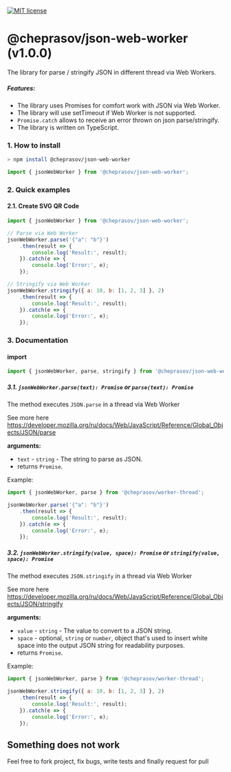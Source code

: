 [![MIT license](http://img.shields.io/badge/license-MIT-brightgreen.svg)](http://opensource.org/licenses/MIT)

@cheprasov/json-web-worker (v1.0.0)
=========

The library for parse / stringify JSON in different thread via Web Workers.

##### Features:
- The library uses Promises for comfort work with JSON via Web Worker.
- The library will use setTimeout if Web Worker is not supported.
- `Promise.catch` allows to receive an error thrown on json parse/stringify.
- The library is written on TypeScript.


### 1. How to install

```bash
> npm install @cheprasov/json-web-worker
```

```javascript
import { jsonWebWorker } from '@cheprasov/json-web-worker';
```

### 2. Quick examples

#### 2.1. Create SVG QR Code
```javascript
import { jsonWebWorker } from '@cheprasov/json-web-worker';

// Parse via Web Worker
jsonWebWorker.parse('{"a": "b"}')
    .then(result => {
        console.log('Result:', result);
    }).catch(e => {
        console.log('Error:', e);
    });

// Stringify via Web Worker
jsonWebWorker.stringify({ a: 10, b: [1, 2, 3] }, 2)
    .then(result => {
        console.log('Result:', result);
    }).catch(e => {
        console.log('Error:', e);
    });

```

### 3. Documentation

#### import

```javascript
import { jsonWebWorker, parse, stringify } from '@cheprasov/json-web-worker';
```

##### 3.1. `jsonWebWorker.parse(text): Promise` or `parse(text): Promise`

The method executes `JSON.parse` in a thread via Web Worker

See more here https://developer.mozilla.org/ru/docs/Web/JavaScript/Reference/Global_Objects/JSON/parse

**arguments:**

- `text` - `string` - The string to parse as JSON.
- returns `Promise`.

Example:
```javascript
import { jsonWebWorker, parse } from '@cheprasov/worker-thread';

jsonWebWorker.parse('{"a": "b"}')
    .then(result => {
        console.log('Result:', result);
    }).catch(e => {
        console.log('Error:', e);
    });

```

##### 3.2. `jsonWebWorker.stringify(value, space): Promise` or `stringify(value, space): Promise`

The method executes `JSON.stringify` in a thread via Web Worker

See more here https://developer.mozilla.org/ru/docs/Web/JavaScript/Reference/Global_Objects/JSON/stringify

**arguments:**

- `value` - `string` - The value to convert to a JSON string.
- `space` - optional, `string` or `number`, object that's used to insert white space into the output JSON string for readability purposes.
- returns `Promise`.

Example:
```javascript
import { jsonWebWorker, parse } from '@cheprasov/worker-thread';

jsonWebWorker.stringify({ a: 10, b: [1, 2, 3] }, 2)
    .then(result => {
        console.log('Result:', result);
    }).catch(e => {
        console.log('Error:', e);
    });

```

## Something does not work

Feel free to fork project, fix bugs, write tests and finally request for pull
